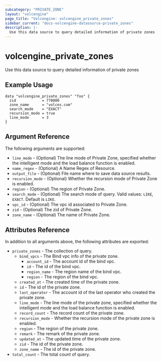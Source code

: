 ```yaml
---
subcategory: "PRIVATE_ZONE"
layout: "volcengine"
page_title: "Volcengine: volcengine_private_zones"
sidebar_current: "docs-volcengine-datasource-private_zones"
description: |-
  Use this data source to query detailed information of private zones
---
```

# volcengine_private_zones
Use this data source to query detailed information of private zones
## Example Usage
```hcl
data "volcengine_private_zones" "foo" {
  zid            = 770000
  zone_name      = "volces.com"
  search_mode    = "EXACT"
  recursion_mode = true
  line_mode      = 3
}
```
## Argument Reference
The following arguments are supported:
* `line_mode` - (Optional) The line mode of Private Zone, specified whether the intelligent mode and the load balance function is enabled.
* `name_regex` - (Optional) A Name Regex of Resource.
* `output_file` - (Optional) File name where to save data source results.
* `recursion_mode` - (Optional) Whether the recursion mode of Private Zone is enabled.
* `region` - (Optional) The region of Private Zone.
* `search_mode` - (Optional) The search mode of query. Valid values: `LIKE`, `EXACT`. Default is `LIKE`.
* `vpc_id` - (Optional) The vpc id associated to Private Zone.
* `zid` - (Optional) The zid of Private Zone.
* `zone_name` - (Optional) The name of Private Zone.

## Attributes Reference
In addition to all arguments above, the following attributes are exported:
* `private_zones` - The collection of query.
    * `bind_vpcs` - The Bind vpc info of the private zone.
        * `account_id` - The account id of the bind vpc.
        * `id` - The id of the bind vpc.
        * `region_name` - The region name of the bind vpc.
        * `region` - The region of the bind vpc.
    * `created_at` - The created time of the private zone.
    * `id` - The id of the private zone.
    * `last_operator` - The account id of the last operator who created the private zone.
    * `line_mode` - The line mode of the private zone, specified whether the intelligent mode and the load balance function is enabled.
    * `record_count` - The record count of the private zone.
    * `recursion_mode` - Whether the recursion mode of the private zone is enabled.
    * `region` - The region of the private zone.
    * `remark` - The remark of the private zone.
    * `updated_at` - The updated time of the private zone.
    * `zid` - The id of the private zone.
    * `zone_name` - The id of the private zone.
* `total_count` - The total count of query.


